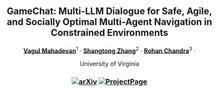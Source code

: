 <p align="center">

  <h2 align="center">GameChat: Multi-LLM Dialogue for Safe, Agile, and Socially
Optimal Multi-Agent Navigation in Constrained Environments</h2>
  <p align="center">
    <a href=""><strong>Vagul Mahadevan</strong></a><sup>1</sup>
    ·
    <a href=""><strong>Shangtong Zhang</strong></a><sup>2</sup>
    ·
    <a href="https://engineering.virginia.edu/faculty/rohan-chandra"><strong>Rohan Chandra</strong></a><sup>3</sup>
    ·

    
</p>

<p align="center">
    University of Virginia
</p>
   <h3 align="center">

   [![arXiv](https://img.shields.io/badge/arXiv-2503.12333-blue?logo=arxiv&color=%23B31B1B)](https://arxiv.org/abs/2503.12333) [![ProjectPage](https://img.shields.io/badge/Project_Page-GameChat-blue)]((https://gamechat-uva.github.io))
  <div align="center"></div>
</p>
